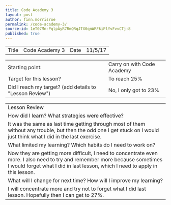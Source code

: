 ```yaml
---
title: Code Academy 3
layout: post
author: finn.morrisroe
permalink: /code-academy-3/
source-id: 1eT07Mn-PqlpAyR7RmQRqJTX0qnWRFkiPlYvFvvCTj-8
published: true
---
```

<table>
  <tr>
    <td>Title</td>
    <td>Code Academy 3</td>
    <td>Date</td>
    <td>11/5/17</td>
  </tr>
</table>


<table>
  <tr>
    <td>Starting point:</td>
    <td>Carry on with Code Academy</td>
  </tr>
  <tr>
    <td>Target for this lesson?</td>
    <td>To reach 25%</td>
  </tr>
  <tr>
    <td>Did I reach my target? 
(add details to "Lesson Review")</td>
    <td>No, I only got to 23%</td>
  </tr>
</table>


<table>
  <tr>
    <td>Lesson Review</td>
  </tr>
  <tr>
    <td>How did I learn? What strategies were effective? </td>
  </tr>
  <tr>
    <td>It was the same as last time getting through most of them without any trouble, but then the odd one I get stuck on I would just think what I did in the last exercise.</td>
  </tr>
  <tr>
    <td>What limited my learning? Which habits do I need to work on? </td>
  </tr>
  <tr>
    <td>Now they are getting more difficult, I need to concentrate even more. I also need to try and remember more because sometimes I would forget what I did in last lesson, which I need to apply in this lesson.</td>
  </tr>
  <tr>
    <td>What will I change for next time? How will I improve my learning?</td>
  </tr>
  <tr>
    <td> I will concentrate more and try not to forget what I did last lesson. Hopefully then I can get to 27%.</td>
  </tr>
</table>


